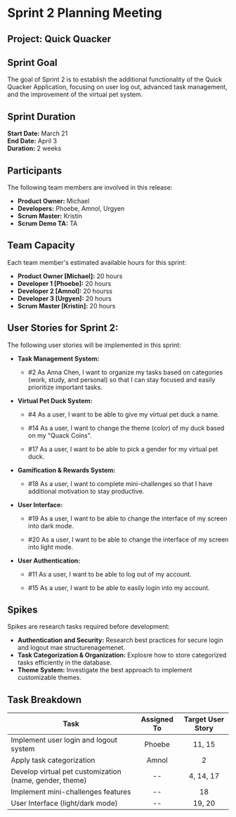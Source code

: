 # Sprint 2 Planning Meeting

## Project: Quick Quacker

## Sprint Goal
The goal of Sprint 2 is to establish the additional functionality of the Quick Quacker Application, focusing on user log out, advanced task management, and the improvement of the virtual pet system.

## Sprint Duration
**Start Date:** March 21  
**End Date:** April 3  
**Duration:** 2 weeks  

## Participants 
The following team members are involved in this release:
- **Product Owner:** Michael
- **Developers:** Phoebe, Amnol, Urgyen
- **Scrum Master:** Kristin
- **Scrum Demo TA:** TA 

## Team Capacity
Each team member's estimated available hours for this sprint:
- **Product Owner [Michael]:** 20 hours
- **Developer 1 [Phoebe]:** 20 hours
- **Developer 2 [Amnol]:** 20 hourss
- **Developer 3 [Urgyen]:** 20 hours
- **Scrum Master [Kristin]:** 20 hours

## User Stories for Sprint 2:
The following user stories will be implemented in this sprint:
- **Task Management System:**
  - #2 As Anna Chen, I want to organize my tasks based on categories (work, study, and personal) so that I can stay focused and easily prioritize important tasks.
    
- **Virtual Pet Duck System:**
  - #4 As a user, I want to be able to give my virtual pet duck a name.
 
  - #14 As a user, I want to change the theme (color) of my duck based on my "Quack Coins".
    
  - #17 As a user, I want to be able to pick a gender for my virtual pet duck.

    
- **Gamification & Rewards System:**  
  - #18 As a user, I want to complete mini-challenges so that I have additional motivation to stay productive.

- **User Interface:**
  - #19 As a user, I want to be able to change the interface of my screen into dark mode.
 
  - #20 As a user, I want to be able to change the interface of my screen into light mode.
    
- **User Authentication:**
  - #11 As a user, I want to be able to log out of my account.
 
  - #15 As a user, I want to be able to easily login into my account.

## Spikes
Spikes are research tasks required before development:
- **Authentication and Security:** Research best practices for secure login and logout mae structurenagemenet.
- **Task Categorization & Organization:** Explosre how to store categorized tasks efficiently in the database.
- **Theme System:** Investigate the best approach to implement customizable themes.

## Task Breakdown
| Task | Assigned To | Target User Story |
|------|:------------:|:------------:|
| Implement user login and logout system | Phoebe | 11, 15 
| Apply task categorization | Amnol | 2
| Develop virtual pet customization (name, gender, theme) | -- | 4, 14, 17
| Implement mini-challenges features | -- | 18
| User Interface (light/dark mode)  | -- | 19, 20 
